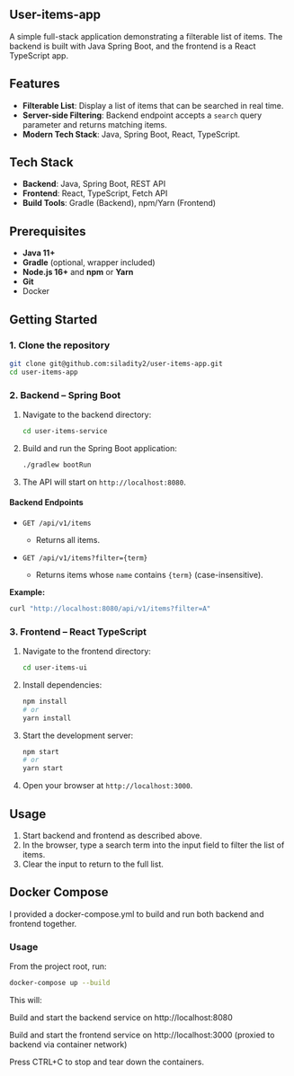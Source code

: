 ## User-items-app

A simple full-stack application demonstrating a filterable list of items. The backend is built with Java Spring Boot, and the frontend is a React TypeScript app.

## Features

* **Filterable List**: Display a list of items that can be searched in real time.
* **Server-side Filtering**: Backend endpoint accepts a `search` query parameter and returns matching items.
* **Modern Tech Stack**: Java, Spring Boot, React, TypeScript.

## Tech Stack

* **Backend**: Java, Spring Boot, REST API
* **Frontend**: React, TypeScript, Fetch API
* **Build Tools**: Gradle (Backend), npm/Yarn (Frontend)

## Prerequisites

* **Java 11+**
* **Gradle** (optional, wrapper included)
* **Node.js 16+** and **npm** or **Yarn**
* **Git**
* Docker

## Getting Started

### 1. Clone the repository

```bash
git clone git@github.com:siladity2/user-items-app.git
cd user-items-app
```

### 2. Backend – Spring Boot

1. Navigate to the backend directory:

   ```bash
   cd user-items-service
   ```
2. Build and run the Spring Boot application:

   ```bash
   ./gradlew bootRun
   ```
3. The API will start on `http://localhost:8080`.

#### Backend Endpoints

* `GET /api/v1/items`

    * Returns all items.
* `GET /api/v1/items?filter={term}`

    * Returns items whose `name` contains `{term}` (case-insensitive).

**Example:**

```bash
curl "http://localhost:8080/api/v1/items?filter=A"
```

### 3. Frontend – React TypeScript

1. Navigate to the frontend directory:

   ```bash
   cd user-items-ui
   ```
2. Install dependencies:

   ```bash
   npm install
   # or
   yarn install
   ```
3. Start the development server:

   ```bash
   npm start
   # or
   yarn start
   ```
4. Open your browser at `http://localhost:3000`.

## Usage

1. Start backend and frontend as described above.
2. In the browser, type a search term into the input field to filter the list of items.
3. Clear the input to return to the full list.


## Docker Compose

I provided a docker-compose.yml to build and run both backend and frontend together.

### Usage

From the project root, run:

   ```bash
docker-compose up --build
   ```

This will:

Build and start the backend service on http://localhost:8080

Build and start the frontend service on http://localhost:3000 (proxied to backend via container network)

Press CTRL+C to stop and tear down the containers.
